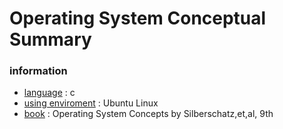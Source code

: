 # Operating System Conceptual Summary

### information
* [language]() : c
* [using enviroment]() : Ubuntu Linux
* [book]() : Operating System Concepts by Silberschatz,et,al, 9th
